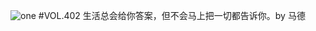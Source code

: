![one](http://image.wufazhuce.com/Fs7DEYLXi0FmnxexgXMtc9IHrFpd)
#VOL.402
生活总会给你答案，但不会马上把一切都告诉你。by 马德